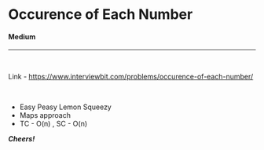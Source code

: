 # Occurence of Each Number

#### Medium

<hr>

<br>

Link - https://www.interviewbit.com/problems/occurence-of-each-number/


<br>

* Easy Peasy Lemon Squeezy
* Maps approach
* TC - O(n) , SC - O(n)

***Cheers!***